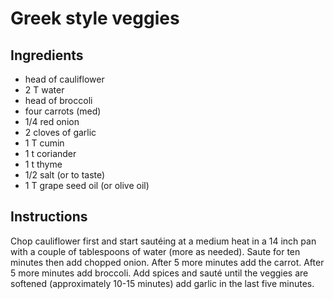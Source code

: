 # Greek style veggies 

## Ingredients

- head of cauliflower 
- 2 T water
- head of broccoli 
- four carrots (med)
- 1/4 red onion 
- 2 cloves of garlic 
- 1 T cumin
- 1 t coriander 
- 1 t thyme 
- 1/2 salt (or to taste) 
- 1 T grape seed oil (or olive oil) 

## Instructions

Chop cauliflower first and start sautéing at a medium heat in a 14 inch pan with a couple of tablespoons of water (more as needed). Saute for ten minutes then add chopped onion. After 5 more minutes add the carrot. After 5 more minutes add broccoli. Add spices and sauté until the veggies are softened (approximately 10-15 minutes) add garlic in the last five minutes.  